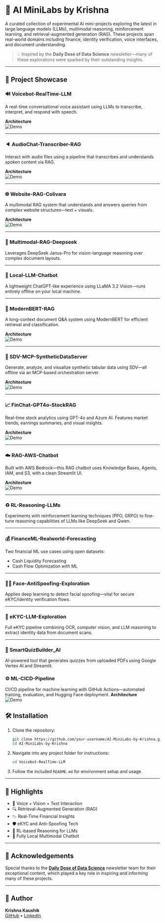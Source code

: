# 🔬 AI MiniLabs by Krishna

A curated collection of experimental AI mini-projects exploring the latest in large language models (LLMs), multimodal reasoning, reinforcement learning, and retrieval-augmented generation (RAG). These projects span real-world domains including finance, identity verification, voice interfaces, and document understanding.

> 💡 Inspired by the **Daily Dose of Data Science** newsletter—many of these explorations were sparked by their outstanding insights.

---

## 📁 Project Showcase

### 🔊 Voicebot-RealTime-LLM
A real-time conversational voice assistant using LLMs to transcribe, interpret, and respond with speech.

**Architecture**  
![Demo](Voicebot-RealTime-LLM/voicebot.gif)

---

### 🔈 AudioChat-Transcriber-RAG
Interact with audio files using a pipeline that transcribes and understands spoken content via RAG.

**Architecture**  
![Demo](AudioChat-Transcriber-RAG/audio_chat.gif)

---

### 🌐 Website-RAG-Colivara
A multimodal RAG system that understands and answers queries from complex website structures—text + visuals.

**Architecture**  
![Demo](Website-RAG-Colivara/multimodel_rag.gif)

---

### 🧩 Multimodal-RAG-Deepseek
Leverages DeepSeek Janus-Pro for vision-language reasoning over complex document layouts.

---

### 💬 Local-LLM-Chatbot
A lightweight ChatGPT-like experience using LLaMA 3.2 Vision—runs entirely offline on your local machine.

---

### 🧠 ModernBERT-RAG
A long-context document Q&A system using ModernBERT for efficient retrieval and classification.

**Architecture**  
![Demo](ModernBERT-RAG/rag_on_docs.gif)

---

### 🧪 SDV-MCP-SyntheticDataServer
Generate, analyze, and visualize synthetic tabular data using SDV—all offline via an MCP-based orchestration server.

**Architecture**  
![Demo](SDV-MCP-SyntheticDataServer/sdv.gif)

---

### 📈 FinChat-GPT4o-StockRAG
Real-time stock analytics using GPT-4o and Azure AI. Features market trends, earnings summaries, and visual insights.

**Architecture**  
![Demo](FinChat-GPT4o-StockRAG/finchat.png)

---

### ☁️ RAG-AWS-Chatbot
Built with AWS Bedrock—this RAG chatbot uses Knowledge Bases, Agents, IAM, and S3, with a clean Streamlit UI.

**Architecture**  
![Demo](RAG-AWS-Chatbot/AWS_RAG_Chatbot.png)

---

### ♻️ RL-Reasoning-LLMs
Experiments with reinforcement learning techniques (PPO, GRPO) to fine-tune reasoning capabilities of LLMs like DeepSeek and Qwen.

---

### 💰 FinanceML-Realworld-Forecasting
Two financial ML use cases using open datasets:
- Cash Liquidity Forecasting  
- Cash Flow Optimization with ML

---

### 🧑‍💻 Face-AntiSpoofing-Exploration
Applies deep learning to detect facial spoofing—vital for secure eKYC/identity verification flows.

---

### 🪪 eKYC-LLM-Exploration
Full eKYC pipeline combining OCR, computer vision, and LLM reasoning to extract identity data from document scans.

---


### 📄 SmartQuizBuilder_AI
AI-powered tool that generates quizzes from uploaded PDFs using Google Vertex AI and Streamlit.


### ⚙️ ML-CICD-Pipeline
CI/CD pipeline for machine learning with GitHub Actions—automated training, evaluation, and Hugging Face deployment.
**Architecture**  
![Demo](ML-CICD-Pipeline/CICD-pipeline.png)

## 🛠️ Installation

1. Clone the repository:

   ```bash
   git clone https://github.com/your-username/AI-MiniLabs-by-Krishna.git
   cd AI-MiniLabs-by-Krishna
   ```

2. Navigate into any project folder for instructions:

   ```bash
   cd Voicebot-RealTime-LLM
   ```

3. Follow the included `README.md` for environment setup and usage.

---

## 🚀 Highlights

- 💬 Voice + Vision + Text Interaction  
- 🔍 Retrieval-Augmented Generation (RAG)  
- 📉 Real-Time Financial Insights  
- 🛡️ eKYC and Anti-Spoofing Tech  
- 🧪 RL-based Reasoning for LLMs  
- 🧠 Fully Local Multimodal Chatbot  

---

## 🙌 Acknowledgements

Special thanks to the **[Daily Dose of Data Science](https://www.dailydoseofds.com//)** newsletter team for their exceptional content, which played a key role in inspiring and informing many of these projects.

---

## 👤 Author

**Krishna Kaushik**  
[GitHub](https://github.com/krishnakaushik25) • [LinkedIn](https://www.linkedin.com/in/kaushik-2523/)

